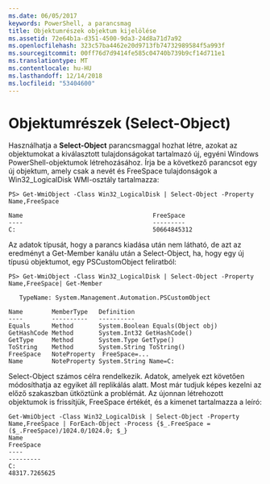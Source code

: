 ```yaml
---
ms.date: 06/05/2017
keywords: PowerShell, a parancsmag
title: Objektumrészek objektum kijelölése
ms.assetid: 72e64b1a-d351-4500-9da3-24d8a71d7a92
ms.openlocfilehash: 323c57ba4462e20d9713fb74732989584f5a993f
ms.sourcegitcommit: 00ff76d7d9414fe585c04740b739b9cf14d711e1
ms.translationtype: MT
ms.contentlocale: hu-HU
ms.lasthandoff: 12/14/2018
ms.locfileid: "53404600"
---
```

# <a name="selecting-parts-of-objects-select-object"></a>Objektumrészek (Select-Object)

Használhatja a **Select-Object** parancsmaggal hozhat létre, azokat az objektumokat a kiválasztott tulajdonságokat tartalmazó új, egyéni Windows PowerShell-objektumok létrehozásához. Írja be a következő parancsot egy új objektum, amely csak a nevét és FreeSpace tulajdonságok a Win32_LogicalDisk WMI-osztály tartalmazza:

```
PS> Get-WmiObject -Class Win32_LogicalDisk | Select-Object -Property Name,FreeSpace

Name                                    FreeSpace
----                                    ---------
C:                                      50664845312
```

Az adatok típusát, hogy a parancs kiadása után nem látható, de azt az eredményt a Get-Member kanálu után a Select-Object, ha, hogy egy új típusú objektumot, egy PSCustomObject feliratból:

```
PS> Get-WmiObject -Class Win32_LogicalDisk | Select-Object -Property Name,FreeSpace| Get-Member

   TypeName: System.Management.Automation.PSCustomObject

Name        MemberType   Definition
----        ----------   ----------
Equals      Method       System.Boolean Equals(Object obj)
GetHashCode Method       System.Int32 GetHashCode()
GetType     Method       System.Type GetType()
ToString    Method       System.String ToString()
FreeSpace   NoteProperty  FreeSpace=...
Name        NoteProperty System.String Name=C:
```

Select-Object számos célra rendelkezik. Adatok, amelyek ezt követően módosíthatja az egyiket áll replikálás alatt. Most már tudjuk képes kezelni az előző szakaszban ütköztünk a problémát. Az újonnan létrehozott objektumok is frissítjük, FreeSpace értékét, és a kimenet tartalmazza a leíró:

```
Get-WmiObject -Class Win32_LogicalDisk | Select-Object -Property Name,FreeSpace | ForEach-Object -Process {$_.FreeSpace = ($_.FreeSpace)/1024.0/1024.0; $_}
Name                                                                  FreeSpace
----                                                                  ---------
C:                                                                48317.7265625
```
